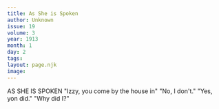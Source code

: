```yaml
---
title: As She is Spoken
author: Unknown
issue: 19
volume: 3
year: 1913
month: 1
day: 2
tags:
layout: page.njk
image:
---
```

 AS SHE IS SPOKEN "Izzy, you come by the house in"   "No, I don't." "Yes, yon did."   "Why did I?"

